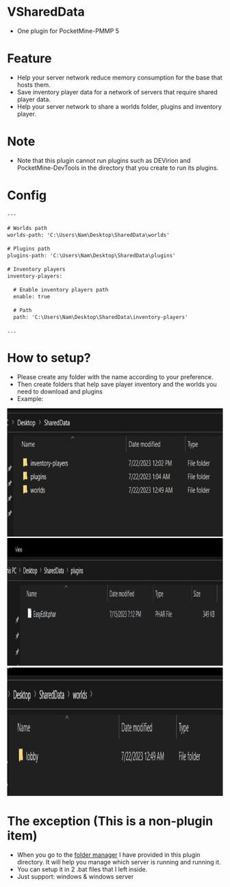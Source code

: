 # VSharedData
- One plugin for PocketMine-PMMP 5

# Feature
- Help your server network reduce memory consumption for the base that hosts them.
- Save inventory player data for a network of servers that require shared player data.
- Help your server network to share a worlds folder, plugins and inventory player.

# Note
- Note that this plugin cannot run plugins such as DEVirion and PocketMine-DevTools in the directory that you create to run its plugins.

# Config
```
---

# Worlds path
worlds-path: 'C:\Users\Nam\Desktop\SharedData\worlds'

# Plugins path
plugins-path: 'C:\Users\Nam\Desktop\SharedData\plugins'

# Inventory players
inventory-players:

  # Enable inventory players path
  enable: true

  # Path
  path: 'C:\Users\Nam\Desktop\SharedData\inventory-players'

...
```

# How to setup?
- Please create any folder with the name according to your preference.
- Then create folders that help save player inventory and the worlds you need to download and plugins
- Example:
<img src="https://github.com/VennDev/VSharedData/blob/main/images/1.png" alt="VMiningSack" height="300" width="700" />
<img src="https://github.com/VennDev/VSharedData/blob/main/images/2.png" alt="VMiningSack" height="300" width="700" />
<img src="https://github.com/VennDev/VSharedData/blob/main/images/3.png" alt="VMiningSack" height="300" width="700" />

# The exception (This is a non-plugin item)
- When you go to the [folder manager](https://github.com/VennDev/VSharedData/tree/main/manager) I have provided in this plugin directory. It will help you manage which server is running and running it.
- You can setup it in 2 .bat files that I left inside.
- Just support: windows & windows server
